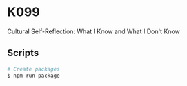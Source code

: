 # K099
Cultural Self-Reflection: What I Know and What I Don't Know

## Scripts

``` bash
# Create packages
$ npm run package
```